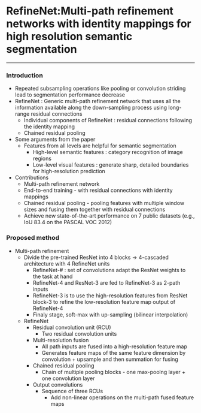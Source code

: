 # RefineNet:Multi-path refinement networks with identity mappings for high resolution semantic segmentation

--------------------

### Introduction
- Repeated subsampling operations like pooling or convolution striding lead to segmentation performance decrease
- RefineNet : Generic multi-path refinement network that uses all the information available along the down-sampling process using long-range residual connections
    - Individual components of RefineNet : residual connections following the identity mapping 
    - Chained residual pooling
- Some arguments from the paper
    - Features from all levels are helpful for semantic segmentation
        - High-level semantic features : category recognition of image regions
        - Low-level visual features : generate sharp, detailed boundaries for high-resolution prediction
- Contributions
    - Multi-path refinement network
    - End-to-end training - with residual connections with identity mappings 
    - Chained residual pooling - pooling features with multiple window sizes and fusing them together with residual connections
    - Achieve new state-of-the-art performance on 7 public datasets (e.g., IoU 83.4 on the PASCAL VOC 2012)

### Proposed method 
- Multi-path refinement
    - Divide the pre-trained ResNet into 4 blocks -> 4-cascaded architecture with 4 RefineNet units
        - RefineNet-# : set of convolutions adapt the ResNet weights to the task at hand
        - RefineNet-4 and ResNet-3 are fed to RefineNet-3 as 2-path inputs
        - RefineNet-3 is to use the high-resolution features from ResNet block-3 to refine the low-resolution feature map output of RefineNet-4 
        - Finaly stage, soft-max with up-sampling (bilinear interpolation)
    - RefineNet
        - Residual convolution unit (RCU)
            - Two residual convolution units 
        - Multi-resolution fusion
            - All path inputs are fused into a high-resolution feature map
            - Generates feature maps of the same feature dimension by convolution + upsample and then summation for fusing 
        - Chained residual pooling
            - Chain of multiple pooling blocks - one max-poolng layer + one convolution layer
        - Output convolutions
            - Sequence of three RCUs
                - Add non-linear operations on the multi-path fused feature maps
